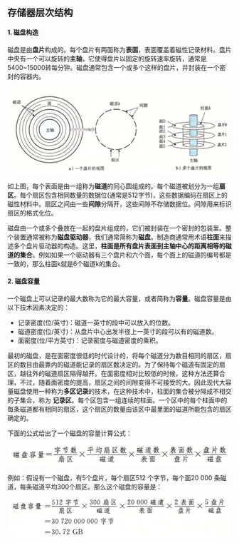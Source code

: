 ## 存储器层次结构

#### 1. 磁盘构造

磁盘是由**盘片**构成的。每个盘片有两面称为**表面**，表面覆盖着磁性记录材料。盘片中央有一个可以旋转的**主轴**，它使得盘片以固定的旋转速率旋转，通常是5400~15000转每分钟。磁盘通常包含一个或多个这样的盘片，并封装在一个密封的容器内。

![](../images/cs/cs3/7.png)

如上图，每个表面是由一组称为**磁道**的同心圆组成的。每个磁道被划分为一组**扇区**。每个扇区包含相同数量的数据位(通常是512字节)，这些数据编码在扇区上的磁性材料中。扇区之间由一些**间隙**分隔开，这些间隙不存储数据位。间隙用来标识扇区的格式化位。

磁盘由一个或多个叠放在一起的盘片组成的，它们被封装在一个密封的包装里。整个装置通常被称为**磁盘驱动器**，我们通常简称为**磁盘**。制造商通常用术语**柱面**来描述多个盘片驱动器的构造。这里，**柱面是所有盘片表面到主轴中心的距离相等的磁道的集合**。例如如果一个驱动器有三个盘片和六个面，每个面上的磁道的编号都是一致的，那么柱面k就是6个磁道k的集合。

#### 2. 磁盘容量

一个磁盘上可以记录的最大数称为它的最大容量，或者简称为**容量**。磁盘容量是由以下技术因素决定的：

* 记录密度(位/英寸)：磁道一英寸的段中可以放入的位数。
* 磁道密度(位/英寸)：从盘片中心出发半径上一英寸的段可以有的磁道数。
* 面密度(位/平方英寸)：记录密度与磁道密度的乘积。

最初的磁盘，是在面密度很低的时代设计的，将每个磁道分为数目相同的扇区，扇区的数目由最靠内的磁道能记录的扇区数决定的。为了保持每个磁道有固定的扇区，越往外的磁道扇区隔得越开。在面密度相对比较低的时候，这种方法还算合理，不过，随着面密度的提高，扇区之间的间隙变得不可接受的大。因此现代大容量磁盘使用一种称为**多区记录**的技术，在这种技术中，柱面的集合被分隔成不相交的子集合，称为 **记录区**。每个区包含一组连续的柱面。一个区中的每个柱面中的每条磁道都有相同的扇区，这个扇区的数量由该区中最里面的磁道所能包含的扇区确定的。

下面的公式给出了一个磁盘的容量计算公式：

![](../images/cs/cs3/8.png)

例如：假设有一个磁盘，有5个盘片，每个扇区512 个字节，每个面20 000 条磁道，每条磁道平均300个扇区。那么这个磁盘的容量是：

![](../images/cs/cs3/9.png)









